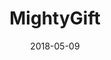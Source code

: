 ---
title: "MightyGift"
date: 2018-05-09
description: "Get birthday gifts for charity"
extLink: "https://mighty.gift"
tags: ["active"]
---